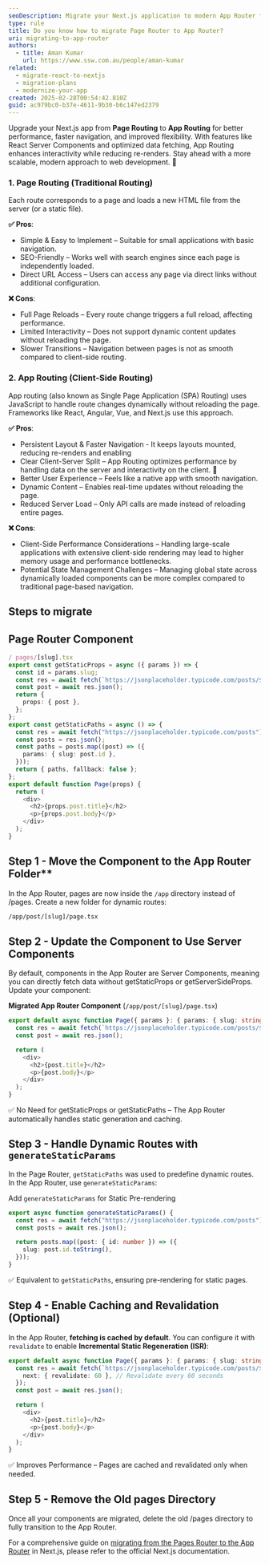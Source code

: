 ```yaml
---
seoDescription: Migrate your Next.js application to modern App Router for more dynamic content and interactivity..
type: rule
title: Do you know how to migrate Page Router to App Router?
uri: migrating-to-app-router
authors:
  - title: Aman Kumar
    url: https://www.ssw.com.au/people/aman-kumar
related:
  - migrate-react-to-nextjs
  - migration-plans
  - modernize-your-app
created: 2025-02-28T00:54:42.810Z
guid: ac979bc0-b37e-4611-9b30-b6c147ed2379
---
```


Upgrade your Next.js app from **Page Routing** to **App Routing** for better performance, faster navigation, and improved flexibility. With features like React Server Components and optimized data fetching, App Routing enhances interactivity while reducing re-renders. Stay ahead with a more scalable, modern approach to web development. 🚀

<!--endintro-->

### 1. Page Routing (Traditional Routing)

Each route corresponds to a page and loads a new HTML file from the server (or a static file).

**✅ Pros**:

* Simple & Easy to Implement – Suitable for small applications with basic navigation.
* SEO-Friendly – Works well with search engines since each page is independently loaded.
* Direct URL Access – Users can access any page via direct links without additional configuration.

**❌ Cons**:

* Full Page Reloads – Every route change triggers a full reload, affecting performance.
* Limited Interactivity – Does not support dynamic content updates without reloading the page.
* Slower Transitions – Navigation between pages is not as smooth compared to client-side routing.

### 2. App Routing (Client-Side Routing)

App routing (also known as Single Page Application (SPA) Routing) uses JavaScript to handle route changes dynamically without reloading the page. Frameworks like React, Angular, Vue, and Next.js use this approach.

**✅ Pros**:
* Persistent Layout & Faster Navigation - It keeps layouts mounted, reducing re-renders and enabling
* Clear Client-Server Split – App Routing optimizes performance by handling data on the server and interactivity on the client. 🚀
* Better User Experience – Feels like a native app with smooth navigation.
* Dynamic Content – Enables real-time updates without reloading the page.
* Reduced Server Load – Only API calls are made instead of reloading entire pages.

**❌ Cons**:
* Client-Side Performance Considerations – Handling large-scale applications with extensive client-side rendering may lead to higher memory usage and performance bottlenecks.
* Potential State Management Challenges – Managing global state across dynamically loaded components can be more complex compared to traditional page-based navigation.


## Steps to migrate 

## Page Router Component 
```ts
/ pages/[slug].tsx
export const getStaticProps = async ({ params }) => {
  const id = params.slug;
  const res = await fetch(`https://jsonplaceholder.typicode.com/posts/${id}`);
  const post = await res.json();
  return {
    props: { post },
  };
};
export const getStaticPaths = async () => {
  const res = await fetch("https://jsonplaceholder.typicode.com/posts");
  const posts = res.json();
  const paths = posts.map((post) => ({
    params: { slug: post.id },
  }));
  return { paths, fallback: false };
};
export default function Page(props) {
  return (
    <div>
      <h2>{props.post.title}</h2>
      <p>{props.post.body}</p>
    </div>
  );
}
```

## Step 1 - Move the Component to the App Router Folder**

In the App Router, pages are now inside the `/app` directory instead of /pages. Create a new folder for dynamic routes:

```bash
/app/post/[slug]/page.tsx
```
## Step 2 - Update the Component to Use Server Components
By default, components in the App Router are Server Components, meaning you can directly fetch data without getStaticProps or getServerSideProps. Update your component:

**Migrated App Router Component** (```/app/post/[slug]/page.tsx```)

```ts
export default async function Page({ params }: { params: { slug: string } }) {
  const res = await fetch(`https://jsonplaceholder.typicode.com/posts/${params.slug}`);
  const post = await res.json();

  return (
    <div>
      <h2>{post.title}</h2>
      <p>{post.body}</p>
    </div>
  );
}
```
✅ No Need for getStaticProps or getStaticPaths – The App Router automatically handles static generation and caching.

## Step 3 - Handle Dynamic Routes with ```generateStaticParams```

In the Page Router, ```getStaticPaths``` was used to predefine dynamic routes. In the App Router, use ```generateStaticParams```:

Add ```generateStaticParams``` for Static Pre-rendering

```ts
export async function generateStaticParams() {
  const res = await fetch("https://jsonplaceholder.typicode.com/posts");
  const posts = await res.json();

  return posts.map((post: { id: number }) => ({
    slug: post.id.toString(),
  }));
}
```
✅ Equivalent to ```getStaticPaths```, ensuring pre-rendering for static pages.

## Step 4 - Enable Caching and Revalidation (Optional)

In the App Router, **fetching is cached by default**. You can configure it with ```revalidate``` to enable **Incremental Static Regeneration (ISR)**:

```ts
export default async function Page({ params }: { params: { slug: string } }) {
  const res = await fetch(`https://jsonplaceholder.typicode.com/posts/${params.slug}`, {
    next: { revalidate: 60 }, // Revalidate every 60 seconds
  });
  const post = await res.json();

  return (
    <div>
      <h2>{post.title}</h2>
      <p>{post.body}</p>
    </div>
  );
}
```
✅ Improves Performance – Pages are cached and revalidated only when needed.

## Step 5 - Remove the Old pages Directory
Once all your components are migrated, delete the old /pages directory to fully transition to the App Router.


For a comprehensive guide on [migrating from the Pages Router to the App Router](https://nextjs.org/docs/app/building-your-application/upgrading/app-router-migration?utm_source=chatgpt.com) in Next.js, please refer to the official Next.js documentation.